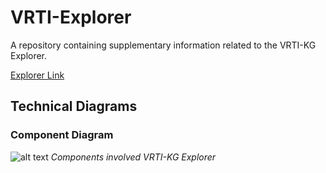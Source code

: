 # VRTI-Explorer
A repository containing supplementary information related to the VRTI-KG Explorer.

[Explorer Link](https://drive.google.com/file/d/1_f_bssrOL5e6ATD0Ee1NCkuql8GYy2OE)

## Technical Diagrams


### Component Diagram
![alt text](component_diagram.png)
*Components involved VRTI-KG Explorer*
